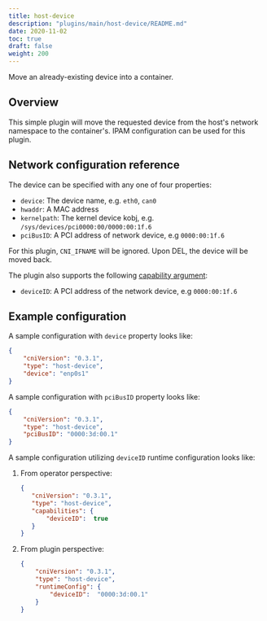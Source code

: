 ```yaml
---
title: host-device
description: "plugins/main/host-device/README.md"
date: 2020-11-02
toc: true
draft: false
weight: 200
---
```


Move an already-existing device into a container.

## Overview

This simple plugin will move the requested device from the host's network namespace
to the container's. IPAM configuration can be used for this plugin.

## Network configuration reference

The device can be specified with any one of four properties:
* `device`: The device name, e.g. `eth0`, `can0`
* `hwaddr`: A MAC address
* `kernelpath`: The kernel device kobj, e.g. `/sys/devices/pci0000:00/0000:00:1f.6`
* `pciBusID`: A PCI address of network device, e.g `0000:00:1f.6`

For this plugin, `CNI_IFNAME` will be ignored. Upon DEL, the device will be moved back.

The plugin also supports the following [capability argument](https://github.com/containernetworking/cni/blob/master/CONVENTIONS.md):
* `deviceID`: A PCI address of the network device, e.g `0000:00:1f.6`

## Example configuration

A sample configuration with `device` property looks like:

```json
{
	"cniVersion": "0.3.1",
	"type": "host-device",
	"device": "enp0s1"
}
```

A sample configuration with `pciBusID` property looks like:

```json
{
	"cniVersion": "0.3.1",
	"type": "host-device",
	"pciBusID": "0000:3d:00.1"
}
```

A sample configuration utilizing `deviceID` runtime configuration looks like:

1. From operator perspective:
     ```json
    {
    	"cniVersion": "0.3.1",
    	"type": "host-device",
    	"capabilities": {
    		"deviceID":  true
    	}
    }
    ```
2. From plugin perspective:
    ```json
    {
    	"cniVersion": "0.3.1",
    	"type": "host-device",
    	"runtimeConfig": {
    		"deviceID":  "0000:3d:00.1"
    	}
    }
    ```

